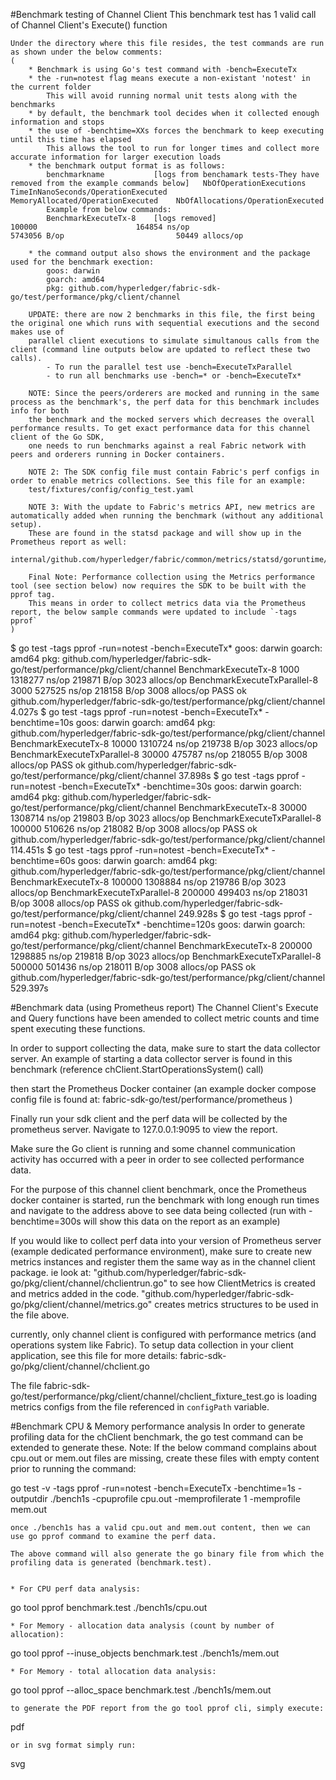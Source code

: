 #Benchmark testing of Channel Client
    This benchmark test has 1 valid call of Channel Client's Execute() function
    
    Under the directory where this file resides, the test commands are run as shown under the below comments: 
	(
	    * Benchmark is using Go's test command with -bench=ExecuteTx
	    * the -run=notest flag means execute a non-existant 'notest' in the current folder
	        This will avoid running normal unit tests along with the benchmarks
	    * by default, the benchmark tool decides when it collected enough information and stops
	    * the use of -benchtime=XXs forces the benchmark to keep executing until this time has elapsed
	        This allows the tool to run for longer times and collect more accurate information for larger execution loads
	    * the benchmark output format is as follows:
	        benchmarkname           [logs from benchamark tests-They have removed from the example commands below]   NbOfOperationExecutions     TimeInNanoSeconds/OperationExecuted   MemoryAllocated/OperationExecuted    NbOfAllocations/OperationExecuted  
	        Example from below commands:
	        BenchmarkExecuteTx-8    [logs removed]                                                                   100000                      164854 ns/op                          5743056 B/op                         50449 allocs/op 
	        
	    * the command output also shows the environment and the package used for the benchmark exection:
	        goos: darwin
            goarch: amd64
            pkg: github.com/hyperledger/fabric-sdk-go/test/performance/pkg/client/channel
            
        UPDATE: there are now 2 benchmarks in this file, the first being the original one which runs with sequential executions and the second makes use of
        parallel client executions to simulate simultanous calls from the client (command line outputs below are updated to reflect these two calls). 
            - To run the parallel test use -bench=ExecuteTxParallel
            - to run all benchmarks use -bench=* or -bench=ExecuteTx*
            
        NOTE: Since the peers/orderers are mocked and running in the same process as the benchmark's, the perf data for this benchmark includes info for both 
        the benchmark and the mocked servers which decreases the overall performance results. To get exact performance data for this channel client of the Go SDK, 
        one needs to run benchmarks against a real Fabric network with peers and orderers running in Docker containers.
        
        NOTE 2: The SDK config file must contain Fabric's perf configs in order to enable metrics collections. See this file for an example:
        test/fixtures/config/config_test.yaml
        
        NOTE 3: With the update to Fabric's metrics API, new metrics are automatically added when running the benchmark (without any additional setup).
        These are found in the statsd package and will show up in the Prometheus report as well: 
        internal/github.com/hyperledger/fabric/common/metrics/statsd/goruntime/collector.go 
        
        Final Note: Performance collection using the Metrics performance tool (see section below) now requires the SDK to be built with the pprof tag.
        This means in order to collect metrics data via the Prometheus report, the below sample commands were updated to include `-tags pprof`
	)

$ go test -tags pprof -run=notest -bench=ExecuteTx*
goos: darwin
goarch: amd64
pkg: github.com/hyperledger/fabric-sdk-go/test/performance/pkg/client/channel
BenchmarkExecuteTx-8           	    1000	   1318277 ns/op	  219871 B/op	    3023 allocs/op
BenchmarkExecuteTxParallel-8   	    3000	    527525 ns/op	  218158 B/op	    3008 allocs/op
PASS
ok  	github.com/hyperledger/fabric-sdk-go/test/performance/pkg/client/channel	4.027s
$ go test -tags pprof -run=notest -bench=ExecuteTx* -benchtime=10s
goos: darwin
goarch: amd64
pkg: github.com/hyperledger/fabric-sdk-go/test/performance/pkg/client/channel
BenchmarkExecuteTx-8           	   10000	   1310724 ns/op	  219738 B/op	    3023 allocs/op
BenchmarkExecuteTxParallel-8   	   30000	    475787 ns/op	  218055 B/op	    3008 allocs/op
PASS
ok  	github.com/hyperledger/fabric-sdk-go/test/performance/pkg/client/channel	37.898s
$ go test -tags pprof -run=notest -bench=ExecuteTx* -benchtime=30s
goos: darwin
goarch: amd64
pkg: github.com/hyperledger/fabric-sdk-go/test/performance/pkg/client/channel
BenchmarkExecuteTx-8           	   30000	   1308714 ns/op	  219803 B/op	    3023 allocs/op
BenchmarkExecuteTxParallel-8   	  100000	    510626 ns/op	  218082 B/op	    3008 allocs/op
PASS
ok  	github.com/hyperledger/fabric-sdk-go/test/performance/pkg/client/channel	114.451s
$ go test -tags pprof -run=notest -bench=ExecuteTx* -benchtime=60s
goos: darwin
goarch: amd64
pkg: github.com/hyperledger/fabric-sdk-go/test/performance/pkg/client/channel
BenchmarkExecuteTx-8           	  100000	   1308884 ns/op	  219786 B/op	    3023 allocs/op
BenchmarkExecuteTxParallel-8   	  200000	    499403 ns/op	  218031 B/op	    3008 allocs/op
PASS
ok  	github.com/hyperledger/fabric-sdk-go/test/performance/pkg/client/channel	249.928s
$ go test -tags pprof -run=notest -bench=ExecuteTx* -benchtime=120s
goos: darwin
goarch: amd64
pkg: github.com/hyperledger/fabric-sdk-go/test/performance/pkg/client/channel
BenchmarkExecuteTx-8           	  200000	   1298885 ns/op	  219818 B/op	    3023 allocs/op
BenchmarkExecuteTxParallel-8   	  500000	    501436 ns/op	  218011 B/op	    3008 allocs/op
PASS
ok  	github.com/hyperledger/fabric-sdk-go/test/performance/pkg/client/channel	529.397s

#Benchmark data (using Prometheus report)
The Channel Client's Execute and Query functions have been amended to collect metric counts and time spent executing these functions.

In order to support collecting the data, make sure to start the data collector server. An example of starting a data collector server is found 
in this benchmark (reference chClient.StartOperationsSystem() call)

then start the Prometheus Docker container (an example docker compose config file is found at:
fabric-sdk-go/test/performance/prometheus
)

Finally run your sdk client and the perf data will be collected by the prometheus server. Navigate to 
127.0.0.1:9095
to view the report. 

Make sure the Go client is running and some channel communication activity has occurred with a peer in order 
to see collected performance data.


For the purpose of this channel client benchmark, once the Prometheus docker container is started, run the benchmark with long enough
run times and navigate to the address above to see data being collected 
(run with -benchtime=300s will show this data on the report as an example)

If you would like to collect perf data into your version of Prometheus server (example dedicated performance environment),
make sure to create new metrics instances and register them the same way as in the channel client package.
ie look at: "github.com/hyperledger/fabric-sdk-go/pkg/client/channel/chclientrun.go" to see how ClientMetrics is created and 
metrics added in the code. 
"github.com/hyperledger/fabric-sdk-go/pkg/client/channel/metrics.go" creates metrics structures to be used in the file above.

currently, only channel client is configured with performance metrics (and operations system like Fabric).
To setup data collection in your client application, see this file for more details: 
fabric-sdk-go/pkg/client/channel/chclient.go

The file fabric-sdk-go/test/performance/pkg/client/channel/chclient_fixture_test.go is loading metrics configs from the file referenced in `configPath` variable.

#Benchmark CPU & Memory performance analysis
    In order to generate profiling data for the chClient benchmark, the go test command can be extended to generate these.
    Note: If the below command complains about cpu.out or mem.out files are missing, create these files with empty content
     prior to running the command:
    
go test -v -tags pprof -run=notest -bench=ExecuteTx -benchtime=1s -outputdir ./bench1s -cpuprofile cpu.out -memprofilerate 1 -memprofile mem.out

    once ./bench1s has a valid cpu.out and mem.out content, then we can use go pprof command to examine the perf data.
    
    The above command will also generate the go binary file from which the profiling data is generated (benchmark.test).
    
    
    * For CPU perf data analysis:
go tool pprof benchmark.test ./bench1s/cpu.out 

    * For Memory - allocation data analysis (count by number of allocation):
go tool pprof --inuse_objects benchmark.test ./bench1s/mem.out 

    * For Memory - total allocation data analysis:
go tool pprof --alloc_space benchmark.test ./bench1s/mem.out


    to generate the PDF report from the go tool pprof cli, simply execute:
pdf
    
    or in svg format simply run:
svg